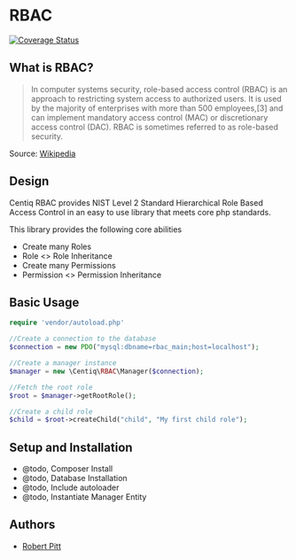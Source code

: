 RBAC
====

[![Coverage Status](https://coveralls.io/repos/robertpitt/rbac/badge.png)](https://coveralls.io/r/robertpitt/rbac)

What is RBAC?
--------------

> In computer systems security, role-based access control (RBAC) is an approach to restricting system access to authorized users. It is used by the majority of enterprises with more than 500 employees,[3] and can implement mandatory access control (MAC) or discretionary access control (DAC). RBAC is sometimes referred to as role-based security.

Source: [Wikipedia](http://en.wikipedia.org/wiki/RBAC)

Design
--------------
Centiq RBAC provides NIST Level 2 Standard Hierarchical Role Based Access Control in an easy to use library that meets core php standards.

This library provides the following core abilities
* Create many Roles
* Role <> Role Inheritance
* Create many Permissions
* Permission <> Permission Inheritance

Basic Usage
--------------
```php
require 'vendor/autoload.php'

//Create a connection to the database
$connection = new PDO("mysql:dbname=rbac_main;host=localhost");

//Create a manager instance
$manager = new \Centiq\RBAC\Manager($connection);

//Fetch the root role
$root = $manager->getRootRole();

//Create a child role
$child = $root->createChild("child", "My first child role");
```


Setup and Installation
--------------
* @todo, Composer Install
* @todo, Database Installation
* @todo, Include autoloader
* @todo, Instantiate Manager Entity

Authors
--------------

* [Robert Pitt](https://github.com/robertpitt/)
